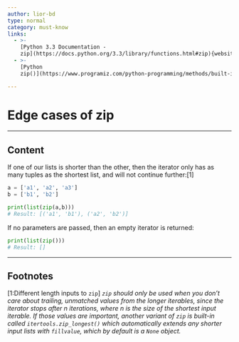 ```yaml
---
author: lior-bd
type: normal
category: must-know
links:
  - >-
    [Python 3.3 Documentation -
    zip](https://docs.python.org/3.3/library/functions.html#zip){website}
  - >-
    [Python
    zip()](https://www.programiz.com/python-programming/methods/built-in/zip){website}

---
```


# Edge cases of zip

---

## Content


If one of our lists is shorter than the other, then the iterator only has as many tuples as the shortest list, and will not continue further:[1] 

```python
a = ['a1', 'a2', 'a3']
b = ['b1', 'b2']

print(list(zip(a,b)))
# Result: [('a1', 'b1'), ('a2', 'b2')]
```

If no parameters are passed, then an empty iterator is returned:

```python
print(list(zip()))
# Result: []
```


---

## Footnotes


[1:Different length inputs to `zip`]
*`zip` should only be used when you don’t care about trailing, unmatched values from the longer iterables, since the iterator stops after n iterations, where n is the size of the shortest input iterable. If those values are important, another variant of `zip` is built-in called  `itertools.zip_longest()` which automatically extends any shorter input lists with `fillvalue`, which by default is a `None` object.*